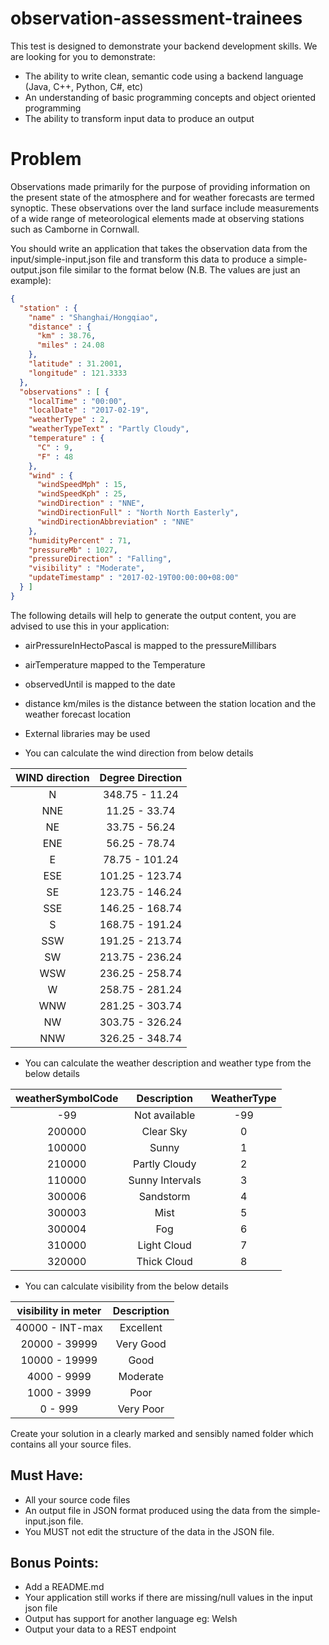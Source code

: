 # observation-assessment-trainees

This test is designed to demonstrate your backend development skills. 
We are looking for you to demonstrate:

* The ability to write clean, semantic code using a backend language (Java, C++, Python, C#,  etc)
* An understanding of basic programming concepts and object oriented programming 
* The ability to transform input data to produce an output

# Problem

Observations made primarily for the purpose of providing information on the present state of the atmosphere and for weather forecasts are termed synoptic. These observations over the land surface include measurements of a wide range of meteorological elements made at observing stations such as Camborne in Cornwall.

You should write an application that takes the observation data from the input/simple-input.json file and transform this data to produce a simple-output.json file similar to the format below (N.B. The values are just an example): 

```json
{
  "station" : {
    "name" : "Shanghai/Hongqiao",
    "distance" : {
      "km" : 38.76,
      "miles" : 24.08
    },
    "latitude" : 31.2001,
    "longitude" : 121.3333
  },
  "observations" : [ {
    "localTime" : "00:00",
    "localDate" : "2017-02-19",
    "weatherType" : 2,
    "weatherTypeText" : "Partly Cloudy",
    "temperature" : {
      "C" : 9,
      "F" : 48
    },
    "wind" : {
      "windSpeedMph" : 15,
      "windSpeedKph" : 25,
      "windDirection" : "NNE",
      "windDirectionFull" : "North North Easterly",
      "windDirectionAbbreviation" : "NNE"
    },
    "humidityPercent" : 71,
    "pressureMb" : 1027,
    "pressureDirection" : "Falling",
    "visibility" : "Moderate",
    "updateTimestamp" : "2017-02-19T00:00:00+08:00"
  } ]
}
```

The following details will help to generate the output content, you are advised to use this in your application:

* airPressureInHectoPascal is mapped to the pressureMillibars
* airTemperature mapped to the Temperature
* observedUntil is mapped to the date
* distance km/miles is the distance between the station location and the weather forecast location 
* External libraries may be used

* You can calculate the wind direction from below details

| WIND direction | Degree Direction|
| :------------: | :----:          | 
| N              | 348.75 - 11.24  |
| NNE            | 11.25 - 33.74   |
| NE             | 33.75 - 56.24   |
| ENE            | 56.25 - 78.74   |
| E              | 78.75 - 101.24  |
| ESE            | 101.25 - 123.74 |
| SE             | 123.75 - 146.24 |
| SSE            | 146.25 - 168.74 |
| S              | 168.75 - 191.24 |
| SSW            | 191.25 - 213.74 |
| SW             | 213.75 - 236.24 |
| WSW            | 236.25 - 258.74 |
| W              | 258.75 - 281.24 |
| WNW            | 281.25 - 303.74 |
| NW             | 303.75 - 326.24 |
| NNW            | 326.25 - 348.74 |

* You can calculate the weather description and weather type from the below details

| weatherSymbolCode | Description     | WeatherType |
| :------------:    | :----:          | :---: 	  |
| -99               | Not available   | -99		  |
| 200000            | Clear Sky       | 0		  |
| 100000            | Sunny           | 1		  |
| 210000            | Partly Cloudy   | 2		  |
| 110000            | Sunny Intervals | 3		  |
| 300006            | Sandstorm       | 4		  |	
| 300003            | Mist            | 5		  |
| 300004            | Fog             | 6		  |
| 310000			| Light Cloud 	   | 7		  |
| 320000			| Thick Cloud	   | 8		  |


* You can calculate visibility from the below details

| visibility in meter | Description     |
| :---------------:   | :----------:    | 
| 40000 - INT-max     | Excellent       |
| 20000 - 39999       | Very Good       |
| 10000 - 19999       | Good            |
| 4000 - 9999         | Moderate        |
| 1000 - 3999         | Poor            |
| 0 - 999             | Very Poor       |


Create your solution in a clearly marked and sensibly named folder which contains all your source files. 

## Must Have:
* All your source code files
* An output file in JSON format produced using the data from the simple-input.json file.
* You MUST not edit the structure of the data in the JSON file.
 

## Bonus Points:
* Add a README.md
* Your application still works if there are missing/null values in the input json file
* Output has support for another language eg: Welsh
* Output your data to a REST endpoint

